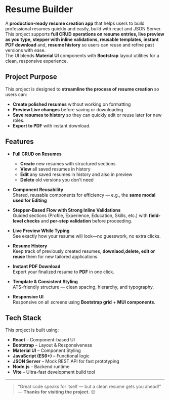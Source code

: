 # Resume Builder

A **production-ready resume creation app** that helps users to build professional resumes quickly and easily, build with react and JSON Server. 
This project supports **full CRUD operations on resume entries, live preview as you type, stepper with inline validations, reusable templates, instant PDF download** and, **resume history** so users can reuse and refine past versions with ease.  
The UI blends **Material UI** components with **Bootstrap** layout utilities for a clean, responsive experience.


## Project Purpose

This project is designed to **streamline the process of resume creation** so users can:

- **Create polished resumes** without working on formatting  
- **Preview Live changes** before saving or downloading  
- **Save resumes to history** so they can quickly edit or reuse later for new roles.
- **Export to PDF** with instant download.


## Features

- **Full CRUD on Resumes**  
  - **Create** new resumes with structured sections  
  - **View** all saved resumes in history
  - **Edit** any saved resumes in history and also in preview
  - **Delete** old versions you don't need  

- **Component Reusability**  
  Shared, reusable components for efficiency — e.g., the **same modal used for Editing**

- **Stepper-Based Flow with Strong Inline Validations**  
  Guided sections (Profile, Experience, Education, Skills, etc.) with **field-level checks** and **per-step validation** before proceeding.

- **Live Preview While Typing**  
  See exactly how your resume will look—no guesswork, no extra clicks.
  
- **Resume History**  
  Keep track of previously created resumes, **downlaod,delete, edit or reuse** them for new tailored applications. 

- **Instant PDF Download**  
  Export your finalized resume to **PDF** in one click.

- **Template & Consistent Styling**  
  ATS-friendly structure — clean spacing, hierarchy, and typography.

- **Responsive UI**  
  Responsive on all screens using **Bootstrap grid** + **MUI components**.


## Tech Stack

This project is built using:

- **React** – Component-based UI
- **Bootstrap** – Layout & Responsiveness
- **Material UI** – Component Styling
- **JavaScript (ES6+)** – Functional logic
- **JSON Server** – Mock REST API for fast prototyping
- **Node.js**  – Backend runtime
- **Vite** – Ultra-fast development build tool

---

> “Great code speaks for itself — but a clean resume gets you ahead!”  — **Thanks for visiting the project.** 😊
